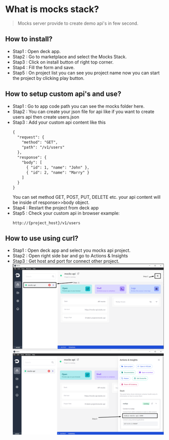 # What is mocks stack?

> Mocks server provide to create demo api's in few second.

## How to install?

- Stap1 : Open deck app.
- Stap2 : Go to marketplace and select the Mocks Stack.
- Stap3 : Click on install button of right top corner.
- Stap4 : Fill the form and save.
- Stap5 : On project list you can see you project name now you can start the project by clicking play button.

## How to setup custom api's and use?

- Stap1 : Go to app code path you can see the mocks folder here.
- Stap2 : You can create your json file for api like if you want to create users api then create users.json
- Stap3 : Add your custom api content like this
  ```
  {
    "request": {
      "method": "GET",
      "path": "/v1/users"
    },
    "response": {
      "body": [
        { "id": 1, "name": "John" },
        { "id": 2, "name": "Marry" }
      ]
    }
  }
  ```
  You can set method GET, POST, PUT, DELETE etc.
  your api content will be inside of response>>body object.
- Stap4 : Restart the project from deck app
- Stap5 : Check your custom api in browser example:
  ```
  http://{project_host}/v1/users
  ```

## How to use using curl?

- Stap1 : Open deck app and select you mocks api project.
- Stap2 : Open right side bar and go to Actions & Insights
- Stap3 : Get host and port for connect other project.
![ScreenShot](https://raw.githubusercontent.com/deck-app/mock-api-server/master/SC1.png)
![ScreenShot](https://raw.githubusercontent.com/deck-app/mock-api-server/master/SC2.png)
